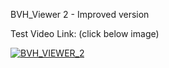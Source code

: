 BVH_Viewer 2 - Improved version

Test Video Link: (click below image)

[![BVH_VIEWER_2](https://img.youtube.com/vi/E9DUCX9qlJQ/0.jpg)](https://www.youtube.com/watch?v=E9DUCX9qlJQ)
